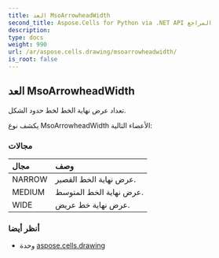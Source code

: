 ```yaml
---
title: العد MsoArrowheadWidth
second_title: Aspose.Cells for Python via .NET API المراجع
description:
type: docs
weight: 990
url: /ar/aspose.cells.drawing/msoarrowheadwidth/
is_root: false
---
```

##  العد MsoArrowheadWidth
تعداد عرض نهاية الخط لخط حدود الشكل.



يكشف نوع MsoArrowheadWidth الأعضاء التالية:

###  مجالات
| مجال| وصف|
| :- | :- |
| NARROW | عرض نهاية الخط القصير.|
| MEDIUM | عرض نهاية الخط المتوسط.|
| WIDE | عرض نهاية خط عريض.|



###  أنظر أيضا
* وحدة [aspose.cells.drawing](..)
